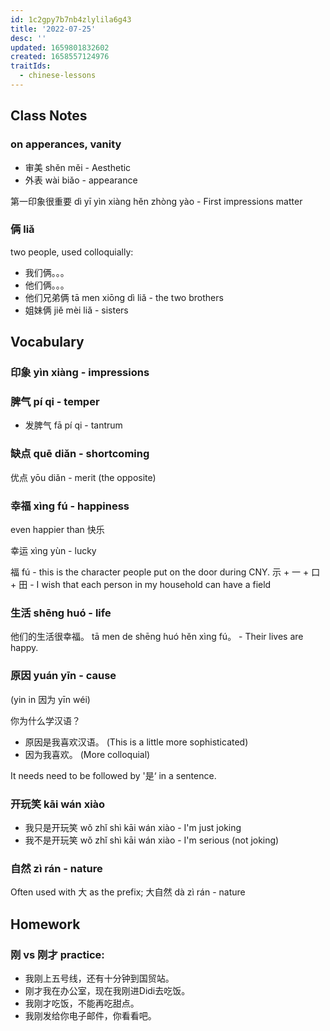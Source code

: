 ```yaml
---
id: 1c2gpy7b7nb4zlylila6g43
title: '2022-07-25'
desc: ''
updated: 1659801832602
created: 1658557124976
traitIds:
  - chinese-lessons
---
```


## Class Notes

### on apperances, vanity

- 审美 shěn měi - Aesthetic
- 外表 wài biǎo - appearance

第一印象很重要 dì yī yìn xiàng hěn zhòng yào - First impressions matter

### 俩 liǎ

two people, used colloquially:
- 我们俩。。。
- 他们俩。。。
- 他们兄弟俩 tā men xiōng dì liǎ - the two brothers
- 姐妹俩 jiě mèi liǎ - sisters

## Vocabulary

### 印象 yìn xiàng - impressions

### 脾气 pí qi - temper

- 发脾气 fā pí qi - tantrum

### 缺点 quē diǎn - shortcoming

优点 yōu diǎn - merit (the opposite)

### 幸福 xìng fú - happiness

even happier than 快乐

幸运 xìng yùn - lucky

福 fú - this is the character people put on the door during CNY.  示 + 一 + 口 + 田 - I wish that each person in my household can have a field

### 生活 shēng huó - life

他们的生活很幸福。 tā men de shēng huó hěn xìng fú。 - Their lives are happy.

### 原因 yuán yīn - cause

(yin in 因为 yīn wéi)

你为什么学汉语？
- 原因是我喜欢汉语。 (This is a little more sophisticated)
- 因为我喜欢。 (More colloquial)

It needs need to be followed by '是‘ in a sentence.

### 开玩笑 kāi wán xiào

- 我只是开玩笑 wǒ zhǐ shì kāi wán xiào - I'm just joking
- 我不是开玩笑 wǒ zhǐ shì kāi wán xiào - I'm serious (not joking)

### 自然 zì rán - nature

Often used with 大 as the prefix; 
大自然 dà zì rán - nature

## Homework

### 刚 vs 刚才 practice:

- 我刚上五号线，还有十分钟到国贸站。
- 刚才我在办公室，现在我刚进Didi去吃饭。
- 我刚才吃饭，不能再吃甜点。
- 我刚发给你电子邮件，你看看吧。